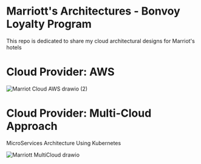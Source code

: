# Marriott's Architectures - Bonvoy Loyalty Program
This repo is dedicated to share my cloud architectural designs for Marriot's hotels 

# Cloud Provider: AWS

![Marriot Cloud AWS drawio (2)](https://github.com/user-attachments/assets/fa70a050-94a6-4379-b1da-4175f80d8f3b)




# Cloud Provider: Multi-Cloud Approach
MicroServices Architecture Using Kubernetes


![Marriott MultiCloud drawio](https://github.com/user-attachments/assets/8177ce90-5def-4789-97cd-9e0111f8ee80)
